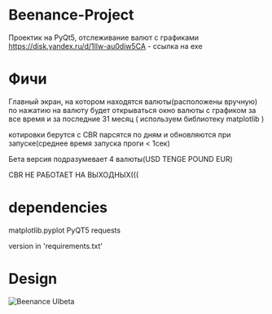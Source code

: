 # Beenance-Project
Проектик на PyQt5, отслеживание валют с графиками
https://disk.yandex.ru/d/1Ilw-au0diw5CA - ссылка на exe
# Фичи
Главный экран, на котором находятся валюты(расположены вручную)
по нажатию на валюту будет открываться окно валюты с графиком за все время и за последние 31 месяц ( используем библиотеку matplotlib )

котировки берутся с CBR
парсятся по дням и обновляются при запуске(среднее время запуска проги < 1сек)

Бета версия подразумевает 4 валюты(USD TENGE POUND EUR)

CBR НЕ РАБОТАЕТ НА ВЫХОДНЫХ(((

# dependencies
matplotlib.pyplot
PyQT5
requests

version in 'requirements.txt'

# Design
![Beenance UIbeta](https://user-images.githubusercontent.com/110305715/193298248-3a4b0dcc-06ca-43cf-b3bf-13289775ea7b.jpg)
